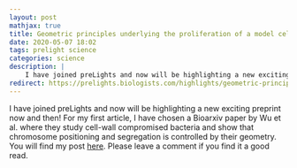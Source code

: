 ```yaml
---
layout: post
mathjax: true
title: Geometric principles underlying the proliferation of a model cell system
date: 2020-05-07 18:02
tags: prelight science
categories: science
description: |
    I have joined preLights and now will be highlighting a new exciting preprint now and then! For my first article, I have chosen a Bioarxiv paper by Wu et al. where they study cell-wall compromised bacteria and show that chromosome positioning and segregation is controlled by their geometry.
redirect: https://prelights.biologists.com/highlights/geometric-principles-underlying-the-proliferation-of-a-model-cell-system/
---
```

  I have joined preLights and now will be highlighting a new exciting preprint now and then! For my first article, I have chosen a Bioarxiv paper by Wu et al. where they study cell-wall compromised bacteria and show that chromosome positioning and segregation is controlled by their geometry. You will find my post <a target="_blank" href="https://prelights.biologists.com/highlights/geometric-principles-underlying-the-proliferation-of-a-model-cell-system/">here</a>. Please leave a comment if you find it a good read.
